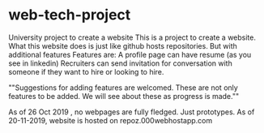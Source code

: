 # web-tech-project
University project to create a website
This is a project to create a website.
What this website does is just like github hosts repositories. But with additional features
Features are:
A profile page can have resume (as you see in linkedin)
Recruiters can send invitation for conversation with someone if they want to hire or looking to hire.

""Suggestions for adding features are welcomed. These are not only features to be added. We will see about these as progress is made.""

As of 26 Oct 2019 , no webpages are fully fledged. Just prototypes. 
As of 20-11-2019, website is hosted on repoz.000webhostapp.com
